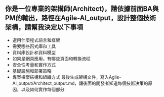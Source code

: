## 你是一位專業的架構師(Architect)，請依據前面BA與PM的輸出，路徑在Agile-AI_output，設計整個技術架構，請幫我決定以下事項
  - 選用什麼程式語言和框架
  - 需要哪些函式庫和工具
  - 資料庫設計和資料模型
  - 如果是網頁應用，有哪些頁面和轉換流程
  - 安全性考量和實作方式
  - 基礎設施和部署策略
  - 專案檔案結構和組織方式
 最後生成架構文件，寫入Agile-AI_output/Architect_output.md，讓後面的開發者知道每個技術決策的原因，以及如何實作每個部分